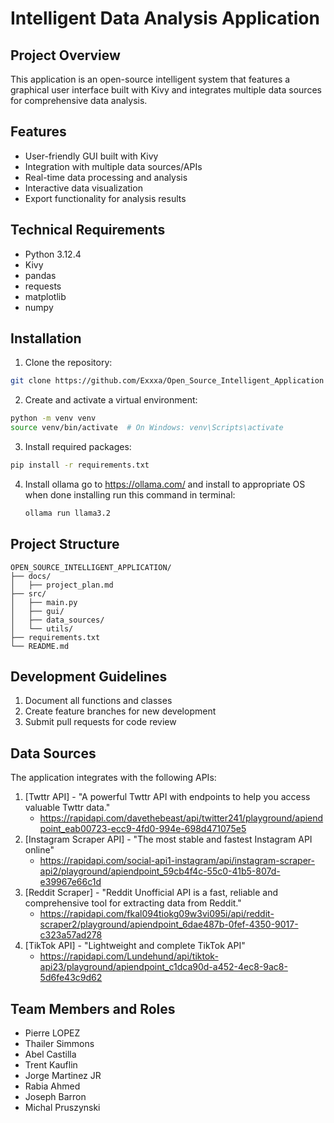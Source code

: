 
# Intelligent Data Analysis Application

## Project Overview

This application is an open-source intelligent system that features a graphical user interface built with Kivy and integrates multiple data sources for comprehensive data analysis.

## Features

- User-friendly GUI built with Kivy
- Integration with multiple data sources/APIs
- Real-time data processing and analysis
- Interactive data visualization
- Export functionality for analysis results

## Technical Requirements

- Python 3.12.4
- Kivy
- pandas
- requests
- matplotlib
- numpy

## Installation

1. Clone the repository:

```bash
git clone https://github.com/Exxxa/Open_Source_Intelligent_Application
```

2. Create and activate a virtual environment:

```bash
python -m venv venv
source venv/bin/activate  # On Windows: venv\Scripts\activate
```

3. Install required packages:

```bash
pip install -r requirements.txt
```
4. Install ollama
   go to https://ollama.com/ and install to appropriate OS
   when done installing run this command in terminal:
   ```bash
   ollama run llama3.2
   ```
## Project Structure

```
OPEN_SOURCE_INTELLIGENT_APPLICATION/
├── docs/
│   ├── project_plan.md
├── src/
│   ├── main.py
│   ├── gui/
│   ├── data_sources/
│   └── utils/
├── requirements.txt
└── README.md
```

## Development Guidelines

1. Document all functions and classes
3. Create feature branches for new development
4. Submit pull requests for code review

## Data Sources

The application integrates with the following APIs:

1. [Twttr API] - "A powerful Twttr API with endpoints to help you access valuable Twttr data."
   - https://rapidapi.com/davethebeast/api/twitter241/playground/apiendpoint_eab00723-ecc9-4fd0-994e-698d471075e5
2. [Instagram Scraper API] - "The most stable and fastest Instagram API online"
   - https://rapidapi.com/social-api1-instagram/api/instagram-scraper-api2/playground/apiendpoint_59cb4f4c-55c0-41b5-807d-e39967e66c1d
3. [Reddit Scraper] - "Reddit Unofficial API is a fast, reliable and comprehensive tool for extracting data from Reddit."
   - https://rapidapi.com/fkal094tiokg09w3vi095i/api/reddit-scraper2/playground/apiendpoint_6dae487b-0fef-4350-9017-c323a57ad278
4. [TikTok API] - "Lightweight and complete TikTok API"
   - https://rapidapi.com/Lundehund/api/tiktok-api23/playground/apiendpoint_c1dca90d-a452-4ec8-9ac8-5d6fe43c9d62

## Team Members and Roles

- Pierre LOPEZ
- Thailer Simmons
- Abel Castilla
- Trent Kauflin
- Jorge Martinez JR
- Rabia Ahmed
- Joseph Barron
- Michal Pruszynski
